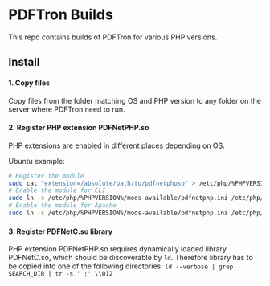 # PDFTron Builds

This repo contains builds of PDFTron for various PHP versions.

## Install

#### 1. Copy files

Copy files from the folder matching OS and PHP version to any folder on the server where PDFTron need to run.

#### 2. Register PHP extension PDFNetPHP.so

PHP extensions are enabled in different places depending on OS. 

Ubuntu example:
```bash
# Register the module
sudo cat "extension=/absolute/path/to/pdfnetphpso" > /etc/php/%PHPVERSION%/mods-available/pdfnetphp.ini
# Enable the module for CLI
sudo ln -s /etc/php/%PHPVERSION%/mods-available/pdfnetphp.ini /etc/php/%PHPVERSION%/cli/conf.d/20-pdfnetphp.ini
# Enable the module for Apache
sudo ln -s /etc/php/%PHPVERSION%/mods-available/pdfnetphp.ini /etc/php/%PHPVERSION%/apache/conf.d/20-pdfnetphp.ini
```

#### 3. Register PDFNetC.so library

PHP extension PDFNetPHP.so requires dynamically loaded library PDFNetC.so, which should be discoverable by `ld`.
Therefore library has to be copied into one of the following directories:
`ld --verbose | grep SEARCH_DIR | tr -s ' ;' \\012`
